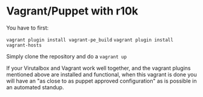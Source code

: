 # Vagrant/Puppet with r10k

You have to first:

`vagrant plugin install vagrant-pe_build`
`vagrant plugin install vagrant-hosts`

Simply clone the repository and do a `vagrant up`

If your Virutalbox and Vagrant work well together, and the vagrant plugins mentioned above are installed and functional, when this vagrant is done you will have an "as close to as puppet approved configuration" as is possible in an automated standup.

